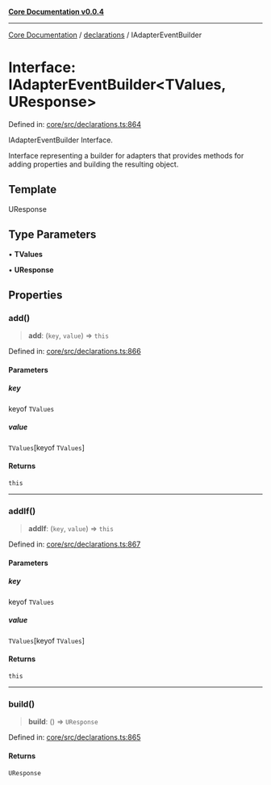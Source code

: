 [**Core Documentation v0.0.4**](../../README.md)

***

[Core Documentation](../../modules.md) / [declarations](../README.md) / IAdapterEventBuilder

# Interface: IAdapterEventBuilder\<TValues, UResponse\>

Defined in: [core/src/declarations.ts:864](https://github.com/stonemjs/core/blob/8c14a336c794eb98d8513b950cb1c2786962eaaf/src/declarations.ts#L864)

IAdapterEventBuilder Interface.

Interface representing a builder for adapters that provides methods for adding properties and building the resulting object.

## Template

UResponse

## Type Parameters

• **TValues**

• **UResponse**

## Properties

### add()

> **add**: (`key`, `value`) => `this`

Defined in: [core/src/declarations.ts:866](https://github.com/stonemjs/core/blob/8c14a336c794eb98d8513b950cb1c2786962eaaf/src/declarations.ts#L866)

#### Parameters

##### key

keyof `TValues`

##### value

`TValues`\[keyof `TValues`\]

#### Returns

`this`

***

### addIf()

> **addIf**: (`key`, `value`) => `this`

Defined in: [core/src/declarations.ts:867](https://github.com/stonemjs/core/blob/8c14a336c794eb98d8513b950cb1c2786962eaaf/src/declarations.ts#L867)

#### Parameters

##### key

keyof `TValues`

##### value

`TValues`\[keyof `TValues`\]

#### Returns

`this`

***

### build()

> **build**: () => `UResponse`

Defined in: [core/src/declarations.ts:865](https://github.com/stonemjs/core/blob/8c14a336c794eb98d8513b950cb1c2786962eaaf/src/declarations.ts#L865)

#### Returns

`UResponse`
